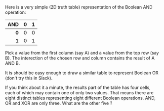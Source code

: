 Here is a very simple (2D truth table) representation of the Boolean AND operation:

AND   | 0   |  1  |
---:  | --- | --- |
**0** |  0  |  0  |
**1** |  0  |  1  |

Pick a value from the first column (say A) and a value from the top row (say B).  The interection of the chosen row and column contains the result of A AND B.

It is should be easy enough to draw a similar table to represent Boolean OR (don't try this in Slack).

If you think about it a minute, the results part of the table has four cells, each of which may contain one of only two values.  That means there are eight distinct tables representing eight different Boolean operations.  AND, OR and XOR are only three.  What are the other five ?

<!-- End of File -->
